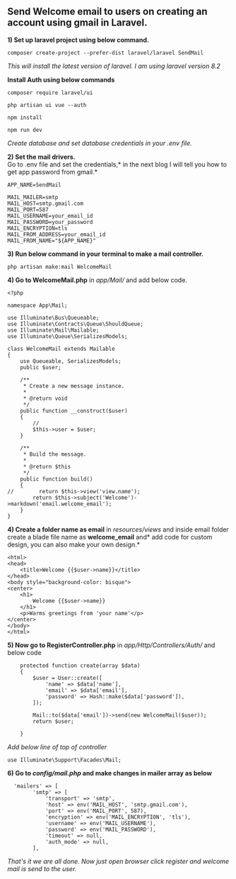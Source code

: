## Send Welcome email to users on creating an account using gmail in Laravel.

**1) Set up laravel project using below command.**
```
composer create-project --prefer-dist laravel/laravel SendMail
```
*This will install the latest version of laravel. I am using laravel version 8.2*

**Install Auth using below commands**
```
composer require laravel/ui
```
```
php artisan ui vue --auth
```
```
npm install
```
```
npm run dev
```

*Create database and set database credentials in your .env file.*

**2) Set the mail drivers.**  
Go to .env file and set the credentials,* in the next blog I will tell you how to get app password from gmail.*
```
APP_NAME=SendMail
```
```
MAIL_MAILER=smtp
MAIL_HOST=smtp.gmail.com
MAIL_PORT=587
MAIL_USERNAME=your_email_id
MAIL_PASSWORD=your_password
MAIL_ENCRYPTION=tls
MAIL_FROM_ADDRESS=your_email_id
MAIL_FROM_NAME="${APP_NAME}"
```

**3) Run below command in your terminal to make a mail controller.**
```
php artisan make:mail WelcomeMail
```
**4) Go to WelcomeMail.php** in *app/Mail/* and add below code.
```
<?php

namespace App\Mail;

use Illuminate\Bus\Queueable;
use Illuminate\Contracts\Queue\ShouldQueue;
use Illuminate\Mail\Mailable;
use Illuminate\Queue\SerializesModels;

class WelcomeMail extends Mailable
{
    use Queueable, SerializesModels;
    public $user;

    /**
     * Create a new message instance.
     *
     * @return void
     */
    public function __construct($user)
    {
        //
        $this->user = $user;
    }

    /**
     * Build the message.
     *
     * @return $this
     */
    public function build()
    {
//        return $this->view('view.name');
        return $this->subject('Welcome')->markdown('email.welcome_email');
    }
}
```
**4) Create a folder name as email** in *resources/views* and inside email folder create a blade file name as **welcome_email** and* add code for custom design, you can also make your own design.*
```
<html>
<head>
    <title>Welcome {{$user->name}}</title>
</head>
<body style="background-color: bisque">
<center>
    <h1>
        Welcome {{$user->name}}
    </h1>
    <p>Warms greetings from 'your name'</p>
</center>
</body>
</html>
```

**5) Now go to RegisterController.php** in *app/Http/Controllers/Auth/* and below code
```
    protected function create(array $data)
    {
        $user = User::create([
            'name' => $data['name'],
            'email' => $data['email'],
            'password' => Hash::make($data['password']),
        ]);

        Mail::to($data['email'])->send(new WelcomeMail($user));
        return $user;

    }
```
*Add below line of top of controller*
```
use Illuminate\Support\Facades\Mail;
```

**6) Go to *config/mail.php* and make changes in mailer array as below**
```
  'mailers' => [
        'smtp' => [
            'transport' => 'smtp',
            'host' => env('MAIL_HOST', 'smtp.gmail.com'),
            'port' => env('MAIL_PORT', 587),
            'encryption' => env('MAIL_ENCRYPTION', 'tls'),
            'username' => env('MAIL_USERNAME'),
            'password' => env('MAIL_PASSWORD'),
            'timeout' => null,
            'auth_mode' => null,
        ],
```
*That's it we are all done.
Now just open browser click register and welcome mail is send to the user.*

